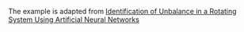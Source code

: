 The example is adapted from [Identification of Unbalance in a Rotating System Using Artificial Neural Networks](https://doi.org/10.1007/978-3-031-49791-9_22)
